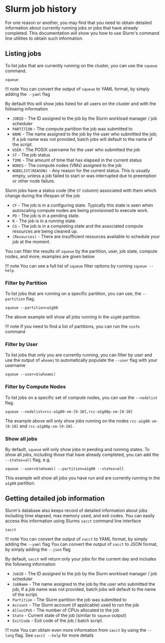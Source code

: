 # Slurm job history

For one reason or another, you may find that you need to obtain detailed information about currently running jobs or jobs that have already completed. This documentation will show you how to use Slurm's command line utilities to obtain such information.


## Listing jobs

To list jobs that are currently running on the cluster, you can use the `squeue` command. 

```
squeue
```

!!! note
    You can convert the output of `squeue` to YAML format, by simply adding the `--yaml` flag

By default this will show jobs listed for all users on the cluster and with the following information

* `JOBID` - The ID assigned to the job by the Slurm workload manager / job scheduler
* `PARTITION` - The compute partition the job was submitted to
* `NAME` - The name assigned to the job by the user who submitted the job; If a job name was not provided, batch jobs will default to the name of the script.
* `USER` - The POSIX username for the user who submitted the job
* `ST` - The job status
* `TIME` - The amount of time that has elapsed in the current status
* `NODES` - The compute nodes (VMs) assigned to the job
* `NODELIST(REASON)` - Any reason for the current status. This is usually empty, unless a job failed to start or was interrupted due to preemption or other node failure.

Slurm jobs have a status code (the `ST` column) associated with them which change during the lifespan of the job

* `CF` - The job is in a configuring state. Typically this state is seen when autoscaling compute nodes are being provisioned to execute work.
* `PD` - The job is in a pending state. 
* `R` - The job is in a running state.
* `CG` - The job is in a completing state and the associated compute resources are being cleaned up.
* `(Resources)` - There are insufficient resources available to schedule your job at the moment. 

You can filter the results of `squeue` by the partition, user, job state, compute nodes, and more; examples are given below

!!! note
    You can see a full list of `squeue` filter options by running `squeue --help`

### Filter by Partition
To list jobs that are running on a specific partition, you can use, the `--partition` flag.

```
squeue --partition=a1g80
```

The above example will show all jobs running in the `a1g80` partition. 

!!! note
    If you need to find a list of partitions, you can run the `sinfo` command


### Filter by User
To list jobs that only you are currently running, you can filter by user and use the output of `whoami` to automatically populate the `--user` flag with your username

```
squeue --user=$(whoami)
```

### Filter by Compute Nodes
To list jobs on a specific set of compute nodes, you can use the `--nodelist` flag.

```
squeue --nodelist=rcc-a1g80-sm-[0-10],rcc-a1g80p-sm-[0-10]
```

The example above will only show jobs running on the nodes `rcc-a1g80-sm-[0-10]` and `rcc-a1g80p-sm-[0-10]`. 


### Show all jobs
By default, `squeue` will only show jobs in pending and running states. To show all jobs, including those that have already completed, you can add the `--states=all` flag, e.g.

```
squeue --user=$(whoami) --partition=a1g80 --states=all
```
This example will show all jobs you have run and are currently running in the `a1g80` partition.


## Getting detailed job information
Slurm's database also keeps record of detailed information about jobs including time elapsed, max memory used, and exit codes. You can easily access this information using Slurms `sacct` command line interface

```
sacct
```
!!! note
    You can convert the output of `sacct` to YAML format, by simply adding the `--yaml` flag
    You can convert the output of `sacct` to JSON format, by simply adding the `--json` flag

By default, `sacct` will return only your jobs for the current day and includes the following information

* `JobID` - The ID assigned to the job by the Slurm workload manager / job scheduler
* `JobName` - The name assigned to the job by the user who submitted the job; If a job name was not provided, batch jobs will default to the name of the script.
* `Partition` - The Slurm partition the job was submitted to
* `Account` - The Slurm account (if applicable) used to run the job
* `AllocCPUS` - The number of CPUs allocated to the job
* `State` - Current state of the job (similar to `squeue` output)
* `ExitCode` - Exit code of the job / batch script.


!!! note
    You can obtain even more information from `sacct` by using the `--long` flag. See `sacct --help` for more details 


